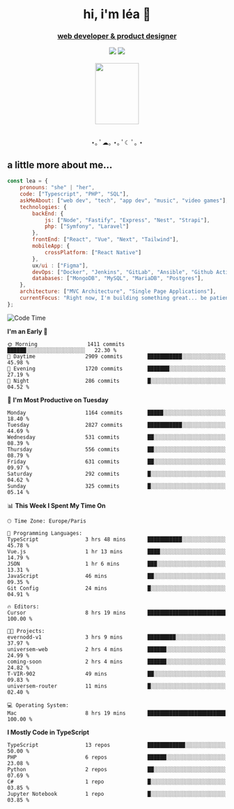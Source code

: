 <h1 align="center">hi, i'm léa 🌙</h1>
<h3 align="center"><ins>web developer & product designer</ins></h3>  
<div align="center">
  <a href="https://www.linkedin.com/in/lea-reiter22/"><img src="https://img.shields.io/badge/LinkedIn-0077B5?style=for-the-badge&logo=linkedin&logoColor=white"/></a>
  <a href="mailto:lea.reiter@outlook.fr"><img src="https://img.shields.io/badge/Contact-2A2A2A?style=for-the-badge&logo=minutemailer&logoColor=white"/></a>
</div>
<br>
  <div align="center">  <img src="https://github.com/xmnchild/xmnchild/blob/main/1702415560_StardewValleyHappyGreyCat.png" height="140" width="100"/>
</div>
<br>
  <p align="center">
                 ⋆｡ ﾟ☁︎｡ ⋆｡ ﾟ☾ ﾟ｡ ⋆
  </p>
  <h2>a little more about me...</h2>
  
```js
const lea = {
    pronouns: "she" | "her",
    code: ["Typescript", "PHP", "SQL"],
    askMeAbout: ["web dev", "tech", "app dev", "music", "video games"],
    technologies: {
        backEnd: {
            js: ["Node", "Fastify", "Express", "Nest", "Strapi"],
            php: ["Symfony", "Laravel"]
        },
        frontEnd: ["React", "Vue", "Next", "Tailwind"],
        mobileApp: {
            crossPlatform: ["React Native"]
        },
        ux/ui : ["Figma"],
        devOps: ["Docker", "Jenkins", "GitLab", "Ansible", "Github Actions"],
        databases: ["MongoDB", "MySQL", "MariaDB", "Postgres"],
    },
    architecture: ["MVC Architecture", "Single Page Applications"],
    currentFocus: "Right now, I'm building something great... be patient.",
};
```
<!--START_SECTION:waka-->
![Code Time](http://img.shields.io/badge/Code%20Time-500%20hrs%2054%20mins-blue)

**I'm an Early 🐤** 

```text
🌞 Morning                1411 commits        ██████░░░░░░░░░░░░░░░░░░░   22.30 % 
🌆 Daytime                2909 commits        ███████████░░░░░░░░░░░░░░   45.98 % 
🌃 Evening                1720 commits        ███████░░░░░░░░░░░░░░░░░░   27.19 % 
🌙 Night                  286 commits         █░░░░░░░░░░░░░░░░░░░░░░░░   04.52 % 
```
📅 **I'm Most Productive on Tuesday** 

```text
Monday                   1164 commits        █████░░░░░░░░░░░░░░░░░░░░   18.40 % 
Tuesday                  2827 commits        ███████████░░░░░░░░░░░░░░   44.69 % 
Wednesday                531 commits         ██░░░░░░░░░░░░░░░░░░░░░░░   08.39 % 
Thursday                 556 commits         ██░░░░░░░░░░░░░░░░░░░░░░░   08.79 % 
Friday                   631 commits         ██░░░░░░░░░░░░░░░░░░░░░░░   09.97 % 
Saturday                 292 commits         █░░░░░░░░░░░░░░░░░░░░░░░░   04.62 % 
Sunday                   325 commits         █░░░░░░░░░░░░░░░░░░░░░░░░   05.14 % 
```


📊 **This Week I Spent My Time On** 

```text
🕑︎ Time Zone: Europe/Paris

💬 Programming Languages: 
TypeScript               3 hrs 48 mins       ███████████░░░░░░░░░░░░░░   45.78 % 
Vue.js                   1 hr 13 mins        ████░░░░░░░░░░░░░░░░░░░░░   14.79 % 
JSON                     1 hr 6 mins         ███░░░░░░░░░░░░░░░░░░░░░░   13.31 % 
JavaScript               46 mins             ██░░░░░░░░░░░░░░░░░░░░░░░   09.35 % 
Git Config               24 mins             █░░░░░░░░░░░░░░░░░░░░░░░░   04.91 % 

🔥 Editors: 
Cursor                   8 hrs 19 mins       █████████████████████████   100.00 % 

🐱‍💻 Projects: 
evernodd-v1              3 hrs 9 mins        █████████░░░░░░░░░░░░░░░░   37.97 % 
universem-web            2 hrs 4 mins        ██████░░░░░░░░░░░░░░░░░░░   24.99 % 
coming-soon              2 hrs 4 mins        ██████░░░░░░░░░░░░░░░░░░░   24.82 % 
T-VIR-902                49 mins             ██░░░░░░░░░░░░░░░░░░░░░░░   09.83 % 
universem-router         11 mins             █░░░░░░░░░░░░░░░░░░░░░░░░   02.40 % 

💻 Operating System: 
Mac                      8 hrs 19 mins       █████████████████████████   100.00 % 
```

**I Mostly Code in TypeScript** 

```text
TypeScript               13 repos            ████████████░░░░░░░░░░░░░   50.00 % 
PHP                      6 repos             ██████░░░░░░░░░░░░░░░░░░░   23.08 % 
Python                   2 repos             ██░░░░░░░░░░░░░░░░░░░░░░░   07.69 % 
C#                       1 repo              █░░░░░░░░░░░░░░░░░░░░░░░░   03.85 % 
Jupyter Notebook         1 repo              █░░░░░░░░░░░░░░░░░░░░░░░░   03.85 % 
```




<!--END_SECTION:waka-->
